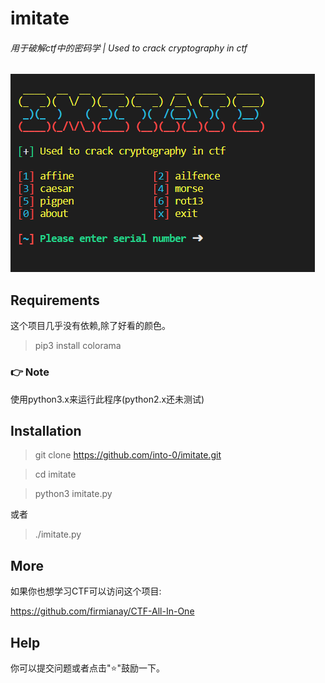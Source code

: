 # imitate
###### 用于破解ctf中的密码学 | Used to crack cryptography in ctf
![Alt text](https://github.com/into-0/imitate/blob/master/doc/img_1.png)

## Requirements
这个项目几乎没有依赖,除了好看的颜色。
>pip3 install colorama

### 👉 Note
使用python3.x来运行此程序(python2.x还未测试)

## Installation
>git clone https://github.com/into-0/imitate.git

>cd imitate

>python3 imitate.py

或者

>./imitate.py

## More
如果你也想学习CTF可以访问这个项目:

https://github.com/firmianay/CTF-All-In-One

## Help
你可以提交问题或者点击"⭐"鼓励一下。







